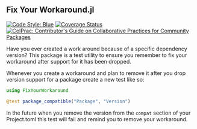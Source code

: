 ## Fix Your Workaround.jl

[![Code Style: Blue](https://img.shields.io/badge/code%20style-blue-4495d1.svg)](https://github.com/invenia/BlueStyle)
[![Coverage Status](https://coveralls.io/repos/github/mattBrzezinski/FixYourWorkaround.jl/badge.svg?branch=MB/travis)](https://coveralls.io/github/mattBrzezinski/FixYourWorkaround.jl?branch=MB/travis)
[![ColPrac: Contributor's Guide on Collaborative Practices for Community Packages](https://img.shields.io/badge/ColPrac-Contributor's%20Guide-blueviolet)](https://github.com/SciML/ColPrac)

Have you ever created a work around because of a specific dependency version?
This package is a test utility to ensure you remember to fix your workaround after support for it has been dropped.

Whenever you create a workaround and plan to remove it after you drop version support for a package create a new test like so:

```julia
using FixYourWorkaround

@test package_compatible("Package", "Version")
```

In the future when you remove the version from the `compat` section of your Project.toml this test will fail and remind you to remove your workaround.
